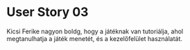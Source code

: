 # User Story 03

Kicsi Ferike nagyon boldg, hogy a játéknak van tutoriálja, ahol megtanulhatja a játék menetét, és a kezelőfelület használatát.
